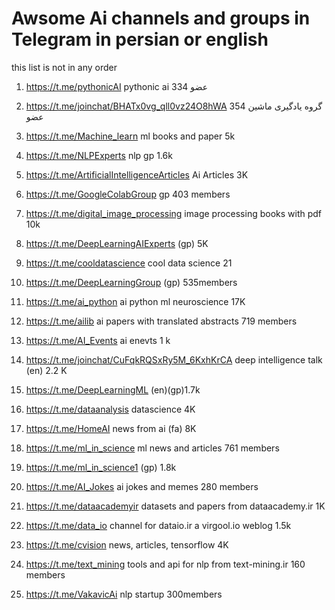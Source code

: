 # Awsome Ai channels and groups in Telegram in persian or english 

this list is not in any order 

1. https://t.me/pythonicAI pythonic ai 334 عضو

2. https://t.me/joinchat/BHATx0vg_qll0vz24O8hWA گروه یادگیری ماشین 354 عضو

3. https://t.me/Machine_learn ml books and paper 5k

4. https://t.me/NLPExperts nlp gp 1.6k

5. https://t.me/ArtificialIntelligenceArticles Ai Articles 3K

6. https://t.me/GoogleColabGroup gp 403 members 

7. https://t.me/digital_image_processing image processing books with pdf 10k

8. https://t.me/DeepLearningAIExperts (gp) 5K

9. https://t.me/cooldatascience cool data science 21 

10. https://t.me/DeepLearningGroup (gp) 535members

11. https://t.me/ai_python ai python ml neuroscience 17K

12. https://t.me/ailib ai papers with translated abstracts 719 members

13. https://t.me/AI_Events ai enevts 1 k

14. https://t.me/joinchat/CuFqkRQSxRy5M_6KxhKrCA deep intelligence talk (en) 2.2 K

15. https://t.me/DeepLearningML (en)(gp)1.7k

16. https://t.me/dataanalysis datascience 4K

17. https://t.me/HomeAI news from ai (fa) 8K

18. https://t.me/ml_in_science ml news and articles 761 members 

19. https://t.me/ml_in_science1 (gp) 1.8k 

20. https://t.me/AI_Jokes ai jokes and memes 280 members

21. https://t.me/dataacademyir  datasets and papers from dataacademy.ir  1K

22. https://t.me/data_io channel for dataio.ir a virgool.io weblog 1.5k 

23. https://t.me/cvision news, articles, tensorflow 4K

24. https://t.me/text_mining tools and api for nlp from text-mining.ir 160 members 

25. https://t.me/VakavicAi nlp startup 300members

